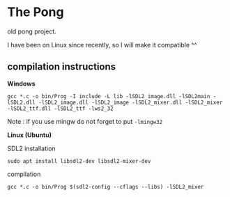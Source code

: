 # The Pong

old pong project.

I have been on Linux since recently, so I will make it compatible ^^

## compilation instructions

**Windows**

``gcc *.c -o bin/Prog -I include -L lib -lSDL2_image.dll -lSDL2main -lSDL2.dll -lSDL2_image.dll -lSDL2_image -lSDL2_mixer.dll -lSDL2_mixer -lSDL2_ttf.dll -lSDL2_ttf -lws2_32``

Note : if you use mingw do not forget to put ``-lmingw32``

**Linux (Ubuntu)**

SDL2 installation

``sudo apt install libsdl2-dev libsdl2-mixer-dev``

compilation

``gcc *.c -o bin/Prog $(sdl2-config --cflags --libs) -lSDL2_mixer``